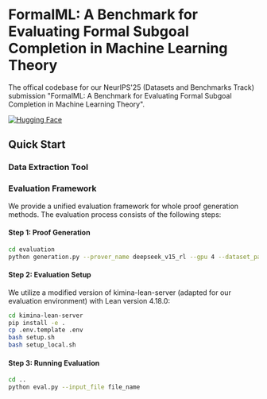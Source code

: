 # FormalML: A Benchmark for Evaluating Formal Subgoal Completion in Machine Learning Theory

The offical codebase for our NeurIPS'25 (Datasets and Benchmarks Track) submission "FormalML: A Benchmark for Evaluating Formal Subgoal Completion in Machine Learning Theory".


[![Hugging Face](https://img.shields.io/badge/Hugging%20Face-FormalML-yellow.svg)](https://huggingface.co/datasets/zzhisthebest/LeanBenchmark)
## Quick Start
### Data Extraction Tool 

### Evaluation Framework

We provide a unified evaluation framework for whole proof generation methods. The evaluation process consists of the following steps:

#### Step 1: Proof Generation
```bash
cd evaluation
python generation.py --prover_name deepseek_v15_rl --gpu 4 --dataset_path "zzhisthebest/LeanBenchmark" --n 32
```

#### Step 2: Evaluation Setup
We utilize a modified version of kimina-lean-server (adapted for our evaluation environment) with Lean version 4.18.0:
```bash
cd kimina-lean-server
pip install -e .
cp .env.template .env
bash setup.sh 
bash setup_local.sh
```

#### Step 3: Running Evaluation
```bash
cd ..
python eval.py --input_file file_name
```

